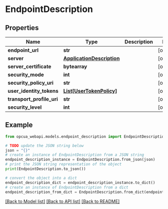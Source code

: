 # EndpointDescription


## Properties

Name | Type | Description | Notes
------------ | ------------- | ------------- | -------------
**endpoint_url** | **str** |  | [optional] 
**server** | [**ApplicationDescription**](ApplicationDescription.md) |  | [optional] 
**server_certificate** | **bytearray** |  | [optional] 
**security_mode** | **int** |  | [optional] 
**security_policy_uri** | **str** |  | [optional] 
**user_identity_tokens** | [**List[UserTokenPolicy]**](UserTokenPolicy.md) |  | [optional] 
**transport_profile_uri** | **str** |  | [optional] 
**security_level** | **int** |  | [optional] 

## Example

```python
from opcua_webapi.models.endpoint_description import EndpointDescription

# TODO update the JSON string below
json = "{}"
# create an instance of EndpointDescription from a JSON string
endpoint_description_instance = EndpointDescription.from_json(json)
# print the JSON string representation of the object
print(EndpointDescription.to_json())

# convert the object into a dict
endpoint_description_dict = endpoint_description_instance.to_dict()
# create an instance of EndpointDescription from a dict
endpoint_description_from_dict = EndpointDescription.from_dict(endpoint_description_dict)
```
[[Back to Model list]](../README.md#documentation-for-models) [[Back to API list]](../README.md#documentation-for-api-endpoints) [[Back to README]](../README.md)


